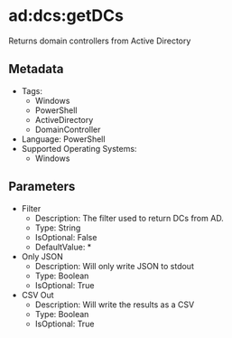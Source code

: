 <!-- region Generated -->
# ad:dcs:getDCs

Returns domain controllers from Active Directory

## Metadata

- Tags:
  - Windows
  - PowerShell
  - ActiveDirectory
  - DomainController
- Language: PowerShell
- Supported Operating Systems:
  - Windows

## Parameters

- Filter
  - Description: The filter used to return DCs from AD.
  - Type: String
  - IsOptional: False
  - DefaultValue: *
- Only JSON
  - Description: Will only write JSON to stdout
  - Type: Boolean
  - IsOptional: True
- CSV Out
  - Description: Will write the results as a CSV
  - Type: Boolean
  - IsOptional: True
<!-- endregion -->
